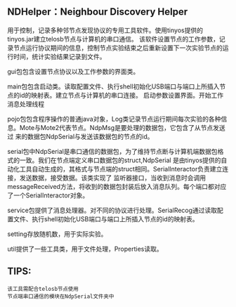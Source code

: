 ## NDHelper：Neighbour Discovery Helper
用于控制，记录多种邻节点发现协议的专用工具软件。使用tinyos提供的tinyos.jar建立telosb节点与计算机的串口通信。
该软件设置节点的工作参数，记录节点运行协议期间的信息，控制节点实验结束之后重新设置下一次实验节点的运行时间，统计实验结果记录到文件。

gui包包含设置节点协议以及工作参数的界面类。

main包包含启动类。读取配置文件、执行shell初始化USB端口与端口上所插入节点的id的映射表。建立节点与计算机的串口连接。
启动参数设置界面。开始工作消息处理线程

pojo包包含程序操作的普通java对象，Log类记录节点运行期间每次实验的各种信息。Mote与Mote2代表节点。NdpMsg是要处理的数据包，它包含了从节点发送过
来的数据包NdpSerial与发送该数据包的节点的id。

serial包中NdpSerial是串口通信的数据包，为了维持节点断与计算机端数据包格式的一致。我们在节点端定义串口数据包的struct,NdpSerial
是由tinyos提供的自动化工具自动生成的，其格式与节点端的struct相同。SerialInteractor负责建立连接，发送数据，接受数据。该类实现了
监听器接口，当收到消息时会调用messageReceived方法，将收到的数据包封装后放入消息队列。每个端口都对应了一个SerialInteractor对象。

service包提供了消息处理器。对不同的协议进行处理。SerialRecog通过读取配置文件、执行shell初始化USB端口与端口上所插入节点的id的映射表。

setting存放随机数，用于实际实验。

util提供了一些工具类，用于文件处理，Properties读取。

## TIPS:
    该工具需配合telosb节点使用
    节点端串口通信的模块在NdpSerial文件夹中
    


